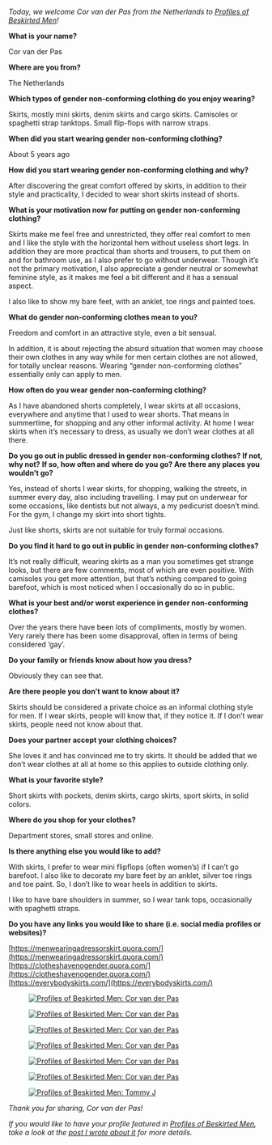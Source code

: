 *Today, we welcome Cor van der Pas from the Netherlands to [Profiles of Beskirted Men](https://www.the-beskirted-man.com/category/profiles-of-beskirted-men/)!*

**What is your name?**

Cor van der Pas

**Where are you from?**

The Netherlands

**Which types of gender non-conforming clothing do you enjoy wearing?**

Skirts, mostly mini skirts, denim skirts and cargo skirts. Camisoles or spaghetti strap tanktops. Small flip-flops with narrow straps.

**When did you start wearing gender non-conforming clothing?**

About 5 years ago

**How did you start wearing gender non-conforming clothing and why?**

After discovering the great comfort offered by skirts, in addition to their style and practicality, I decided to wear short skirts instead of shorts.

**What is your motivation now for putting on gender non-conforming clothing?**

Skirts make me feel free and unrestricted, they offer real comfort to men and I like the style with the horizontal hem without useless short legs. In addition they are more practical than shorts and trousers, to put them on and for bathroom use, as I also prefer to go without underwear. Though it’s not the primary motivation, I also appreciate a gender neutral or somewhat feminine style, as it makes me feel a bit different and it has a sensual aspect.

I also like to show my bare feet, with an anklet, toe rings and painted toes.

**What do gender non-conforming clothes mean to you?**

Freedom and comfort in an attractive style, even a bit sensual.

In addition, it is about rejecting the absurd situation that women may choose their own clothes in any way while for men certain clothes are not allowed, for totally unclear reasons. Wearing “gender non-conforming clothes” essentially only can apply to men.

**How often do you wear gender non-conforming clothing?**

As I have abandoned shorts completely, I wear skirts at all occasions, everywhere and anytime that I used to wear shorts. That means in summertime, for shopping and any other informal activity. At home I wear skirts when it’s necessary to dress, as usually we don’t wear clothes at all there.

**Do you go out in public dressed in gender non-conforming clothes? If not, why not?** **If so, how often and where do you go? Are there any places you wouldn’t go?**

Yes, instead of shorts I wear skirts, for shopping, walking the streets, in summer every day, also including travelling. I may put on underwear for some occasions, like dentists but not always, a my pedicurist doesn’t mind. For the gym, I change my skirt into short tights.

Just like shorts, skirts are not suitable for truly formal occasions.

**Do you find it hard to go out in public in gender non-conforming clothes?**

It’s not really difficult, wearing skirts as a man you sometimes get strange looks, but there are few comments, most of which are even positive. With camisoles you get more attention, but that’s nothing compared to going barefoot, which is most noticed when I occasionally do so in public.

**What is your best and/or worst experience in gender non-conforming clothes?**

Over the years there have been lots of compliments, mostly by women. Very rarely there has been some disapproval, often in terms of being considered ‘gay’.

**Do your family or friends know about how you dress?**

Obviously they can see that.

**Are there people you don’t want to know about it?**

Skirts should be considered a private choice as an informal clothing style for men. If I wear skirts, people will know that, if they notice it. If I don’t wear skirts, people need not know about that.

**Does your partner accept your clothing choices?**

She loves it and has convinced me to try skirts. It should be added that we don’t wear clothes at all at home so this applies to outside clothing only.

**What is your favorite style?**

Short skirts with pockets, denim skirts, cargo skirts, sport skirts, in solid colors.

**Where do you shop for your clothes?**

Department stores, small stores and online.

**Is there anything else you would like to add?**

With skirts, I prefer to wear mini flipflops (often women’s) if I can’t go barefoot. I also like to decorate my bare feet by an anklet, silver toe rings and toe paint. So, I don’t like to wear heels in addition to skirts.

I like to have bare shoulders in summer, so I wear tank tops, occasionally with spaghetti straps.

**Do you have any links you would like to share (i.e. social media profiles or websites)?**

[https://menwearingadressorskirt.quora.com/](https://menwearingadressorskirt.quora.com/)  
[https://clotheshavenogender.quora.com/](https://clotheshavenogender.quora.com/)  
[https://everybodyskirts.com/](https://everybodyskirts.com/)

<figure><a href="https://www.the-beskirted-man.com/?attachment_id=8192"><img decoding="async" alt="Profiles of Beskirted Men: Cor van der Pas" data-height="2560" data-id="8192" data-link="https://www.the-beskirted-man.com/?attachment_id=8192" data-url="https://www.the-beskirted-man.com/wp-content/uploads/2025/10/IMG_7673x-683x1024.jpg" data-width="1707" src="IMG_7673x-683x1024.jpg" data-amp-layout="responsive"></a></figure>

<figure><a href="https://www.the-beskirted-man.com/?attachment_id=8193"><img decoding="async" alt="Profiles of Beskirted Men: Cor van der Pas" data-height="2441" data-id="8193" data-link="https://www.the-beskirted-man.com/?attachment_id=8193" data-url="https://www.the-beskirted-man.com/wp-content/uploads/2025/10/20230928_1209192-816x1024.jpg" data-width="1946" src="20230928_1209192-816x1024.jpg" data-amp-layout="responsive"></a></figure>

<figure><a href="https://www.the-beskirted-man.com/?attachment_id=8194"><img decoding="async" alt="Profiles of Beskirted Men: Cor van der Pas" data-height="2560" data-id="8194" data-link="https://www.the-beskirted-man.com/?attachment_id=8194" data-url="https://www.the-beskirted-man.com/wp-content/uploads/2025/10/20240412_133543a-585x1024.jpg" data-width="1462" src="20240412_133543a-585x1024.jpg" data-amp-layout="responsive"></a></figure>

<figure><a href="https://www.the-beskirted-man.com/?attachment_id=8195"><img decoding="async" alt="Profiles of Beskirted Men: Cor van der Pas" data-height="1057" data-id="8195" data-link="https://www.the-beskirted-man.com/?attachment_id=8195" data-url="https://www.the-beskirted-man.com/wp-content/uploads/2025/10/main-qimg-faf578f683486980cf0f689ffd1db446-583x1024.jpeg" data-width="602" src="main-qimg-faf578f683486980cf0f689ffd1db446-583x1024.jpeg" data-amp-layout="responsive"></a></figure>

<figure><a href="https://www.the-beskirted-man.com/?attachment_id=8196"><img decoding="async" alt="Profiles of Beskirted Men: Cor van der Pas" data-height="2560" data-id="8196" data-link="https://www.the-beskirted-man.com/?attachment_id=8196" data-url="https://www.the-beskirted-man.com/wp-content/uploads/2025/10/20240725_132000a-644x1024.jpg" data-width="1610" src="20240725_132000a-644x1024.jpg" data-amp-layout="responsive"></a></figure>

<figure><a href="https://www.the-beskirted-man.com/?attachment_id=8197"><img decoding="async" alt="Profiles of Beskirted Men: Cor van der Pas" data-height="1045" data-id="8197" data-link="https://www.the-beskirted-man.com/?attachment_id=8197" data-url="https://www.the-beskirted-man.com/wp-content/uploads/2025/10/main-qimg-69e9687ccdf2ec7d0c706e57443cf01f-lq-590x1024.jpeg" data-width="602" src="main-qimg-69e9687ccdf2ec7d0c706e57443cf01f-lq-590x1024.jpeg" data-amp-layout="responsive"></a></figure>

<figure><a href="https://www.the-beskirted-man.com/?attachment_id=8176"><img decoding="async" alt="Profiles of Beskirted Men: Tommy J" data-height="2560" data-id="8176" data-link="https://www.the-beskirted-man.com/?attachment_id=8176" data-url="https://www.the-beskirted-man.com/wp-content/uploads/2025/09/AA-TJ-indian-shirt-long-white-tights-kholapuri-sandals-polish-barefoot-no-head-417x1024.jpg" data-width="1043" src="AA-TJ-indian-shirt-long-white-tights-kholapuri-sandals-polish-barefoot-no-head-417x1024.jpg" data-amp-layout="responsive"></a></figure>

*Thank you for sharing, Cor van der Pas!*

*If you would like to have your profile featured in [Profiles of Beskirted Men](https://www.the-beskirted-man.com/category/profiles-of-beskirted-men/), take a look at the [post I wrote about it](https://www.the-beskirted-man.com/profiles-of-beskirted-men/profiles-of-beskirted-men/) for more details.*